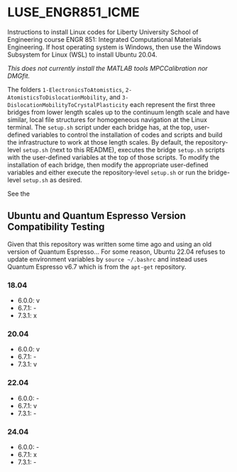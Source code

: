 # LUSE_ENGR851_ICME

<!-- [![Documentation](https://github.com/jmanthony3/LUSE_ENGR851_ICME/actions/workflows/Documentation.yml/badge.svg)](https://github.com/jmanthony3/LUSE_ENGR851_ICME/actions/workflows/Documentation.yml) -->

Instructions to install Linux codes for Liberty University School of Engineering course ENGR 851: Integrated Computational Materials Engineering.
If host operating system is Windows, then use the Windows Subsystem for Linux (WSL) to install Ubuntu 20.04.

_This does not currently install the MATLAB tools MPCCalibration nor DMGfit._

The folders `1-ElectronicsToAtomistics`, `2-AtomisticsToDislocationMobility`, and `3-DislocationMobilityToCrystalPlasticity` each represent the first three bridges from lower length scales up to the continuum length scale and have similar, local file structures for homogeneous navigation at the Linux terminal.
The `setup.sh` script under each bridge has, at the top, user-defined variables to control the installation of codes and scripts and build the infrastructure to work at those length scales.
By default, the repository-level `setup.sh` (next to this README), executes the bridge `setup.sh` scripts with the user-defined variables at the top of those scripts.
To modify the installation of each bridge, then modify the appropriate user-defined variables and either execute the repository-level `setup.sh` or run the bridge-level `setup.sh` as desired.

See the 

## Ubuntu and Quantum Espresso Version Compatibility Testing
Given that this repository was written some time ago and using an old version of Quantum Espresso...
For some reason, Ubuntu 22.04 refuses to update environment variables by `source ~/.bashrc` and instead uses Quantum Espresso v6.7 which is from the `apt-get` repository.

### 18.04
- 6.0.0: v
- 6.7.1: -
- 7.3.1: x

### 20.04
- 6.0.0: v
- 6.7.1: -
- 7.3.1: v

### 22.04
- 6.0.0: -
- 6.7.1: v
- 7.3.1: -

### 24.04
- 6.0.0: -
- 6.7.1: x
- 7.3.1: -